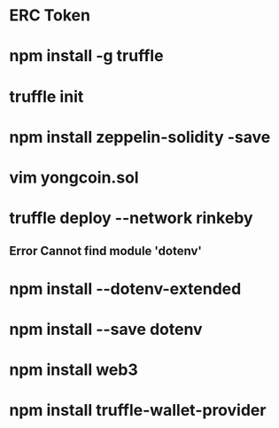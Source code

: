 # ERC Token

# npm install -g truffle
# truffle init
# npm install zeppelin-solidity -save
# vim yongcoin.sol
# truffle deploy --network rinkeby


## Error Cannot find module 'dotenv'
# npm install --dotenv-extended
# npm install --save dotenv
# npm install web3
# npm install truffle-wallet-provider
